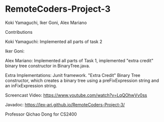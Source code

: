 # RemoteCoders-Project-3

Koki Yamaguchi, Iker Goni, Alex Mariano

Contributions

Koki Yamaguchi: Implemented all parts of task 2

Iker Goni: 

Alex Mariano: Implemented all parts of Task 1, implemented "extra credit" binary tree constructor in BinaryTree.java.

Extra Implementations: Junit framework. "Extra Credit" Binary Tree constructor, which creates a binary tree using a preFixExpression string and an inFixExpression string.

Screencast Video: https://www.youtube.com/watch?v=LqQOhwVv0ss

Javadoc: https://lex-ari.github.io/RemoteCoders-Project-3/

Professor Qichao Dong for CS2400
